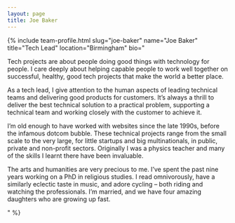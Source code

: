 ```yaml
---
layout: page
title: Joe Baker
---
```


{% include team-profile.html slug="joe-baker" name="Joe Baker" title="Tech Lead" location="Birmingham" bio="<p>Tech projects are about people doing good things with technology for people. I care deeply about helping capable people to work well together on successful, healthy, good tech projects that make the world a better place.</p>

<p>As a tech lead, I give attention to the human aspects of leading technical teams and delivering good products for customers. It’s always a thrill to deliver the best technical solution to a practical problem, supporting a technical team and working closely with the customer to achieve it.</p>

<p>I’m old enough to have worked with websites since the late 1990s, before the infamous dotcom bubble. These technical projects range from the small scale to the very large, for little startups and big multinationals, in public, private and non-profit sectors. Originally I was a physics teacher and many of the skills I learnt there have been invaluable.</p>

<p>The arts and humanities are very precious to me. I’ve spent the past nine years working on a PhD in religious studies. I read omnivorously, have a similarly eclectic taste in music, and adore cycling – both riding and watching the professionals. I’m married, and we have four amazing daughters who are growing up fast.</p>" %}
